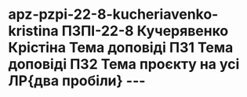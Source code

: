 # apz-pzpi-22-8-kucheriavenko-kristina ПЗПІ-22-8  Кучерявенко Крістіна  Тема доповіді ПЗ1  Тема доповіді ПЗ2  Тема проєкту на усі ЛР{два пробіли}   ---
